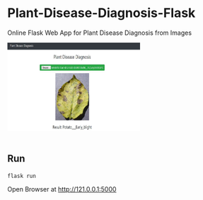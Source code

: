 # Plant-Disease-Diagnosis-Flask
Online Flask Web App for Plant Disease Diagnosis from Images <br>

<img src="demo.JPG" width="300" height="200"/><br><br>

## Run
```
flask run

```

Open Browser at http://121.0.0.1:5000




